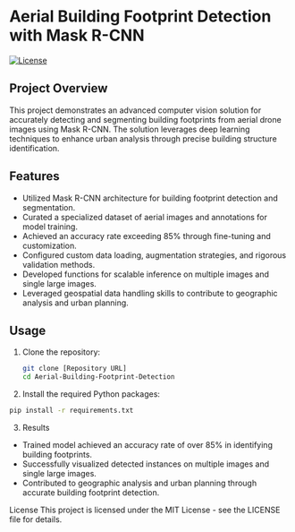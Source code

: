 # Aerial Building Footprint Detection with Mask R-CNN

[![License](https://img.shields.io/badge/License-MIT-blue.svg)](https://opensource.org/licenses/MIT)

## Project Overview

This project demonstrates an advanced computer vision solution for accurately detecting and segmenting building footprints from aerial drone images using Mask R-CNN. The solution leverages deep learning techniques to enhance urban analysis through precise building structure identification.

## Features

- Utilized Mask R-CNN architecture for building footprint detection and segmentation.
- Curated a specialized dataset of aerial images and annotations for model training.
- Achieved an accuracy rate exceeding 85% through fine-tuning and customization.
- Configured custom data loading, augmentation strategies, and rigorous validation methods.
- Developed functions for scalable inference on multiple images and single large images.
- Leveraged geospatial data handling skills to contribute to geographic analysis and urban planning.

## Usage

1. Clone the repository:

   ```bash
   git clone [Repository URL]
   cd Aerial-Building-Footprint-Detection

2. Install the required Python packages:

```bash
pip install -r requirements.txt
```

3. Results
- Trained model achieved an accuracy rate of over 85% in identifying building footprints.
- Successfully visualized detected instances on multiple images and single large images.
- Contributed to geographic analysis and urban planning through accurate building footprint detection.

License
This project is licensed under the MIT License - see the LICENSE file for details.
